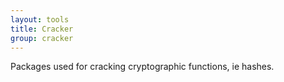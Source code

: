 ```yaml
---
layout: tools
title: Cracker
group: cracker
---
```


Packages used for cracking cryptographic functions, ie hashes.
